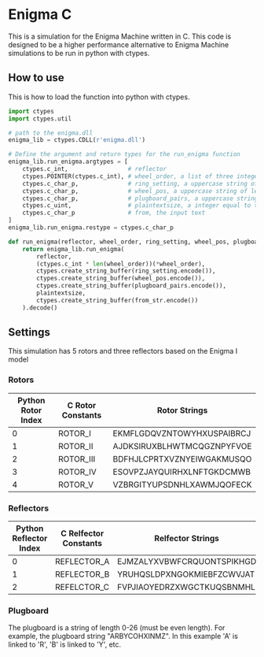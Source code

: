 # Enigma C

This is a simulation for the Enigma Machine written in C.
This code is designed to be a higher performance alternative to Enigma Machine simulations to be run in python with ctypes.

## How to use
This is how to load the function into python with ctypes.
``` python
import ctypes
import ctypes.util

# path to the enigma.dll
enigma_lib = ctypes.CDLL(r'enigma.dll')

# Define the argument and return types for the run_enigma function
enigma_lib.run_enigma.argtypes = [
    ctypes.c_int,                 # reflector
    ctypes.POINTER(ctypes.c_int), # wheel_order, a list of three integers
    ctypes.c_char_p,              # ring_setting, a uppercase string of length 3
    ctypes.c_char_p,              # wheel_pos, a uppercase string of length 3
    ctypes.c_char_p,              # plugboard_pairs, a uppercase string of max length 26
    ctypes.c_uint,                # plaintextsize, a integer equal to the length of the input text
    ctypes.c_char_p               # from, the input text 
]
enigma_lib.run_enigma.restype = ctypes.c_char_p

def run_enigma(reflector, wheel_order, ring_setting, wheel_pos, plugboard_pairs, plaintextsize, from_str):
    return enigma_lib.run_enigma(
        reflector,
        (ctypes.c_int * len(wheel_order))(*wheel_order),
        ctypes.create_string_buffer(ring_setting.encode()),
        ctypes.create_string_buffer(wheel_pos.encode()),
        ctypes.create_string_buffer(plugboard_pairs.encode()),
        plaintextsize,
        ctypes.create_string_buffer(from_str.encode())
    ).decode()
```

## Settings 
This simulation has 5 rotors and three reflectors based on the Enigma I model 
### Rotors 
| Python Rotor Index | C Rotor Constants | Rotor Strings |
|--------------------|-------------------|---------------|
| 0 | ROTOR_I | EKMFLGDQVZNTOWYHXUSPAIBRCJ |
| 1 | ROTOR_II | AJDKSIRUXBLHWTMCQGZNPYFVOE |
| 2 | ROTOR_III | BDFHJLCPRTXVZNYEIWGAKMUSQO |
| 3 | ROTOR_IV | ESOVPZJAYQUIRHXLNFTGKDCMWB |
| 4 | ROTOR_V | VZBRGITYUPSDNHLXAWMJQOFECK |

### Reflectors 
| Python Reflector Index | C Relfector Constants | Relfector Strings |
|--------------------|-------------------|---------------|
| 0 | REFLECTOR_A | EJMZALYXVBWFCRQUONTSPIKHGD |
| 1 | REFLECTOR_B | YRUHQSLDPXNGOKMIEBFZCWVJAT |
| 2 | REFELCTOR_C | FVPJIAOYEDRZXWGCTKUQSBNMHL |

### Plugboard
The plugboard is a string of length 0-26 (must be even length).
For example, the plugboard string "ARBYCOHXINMZ". In this example 'A' is linked to 'R', 'B' is linked to 'Y', etc.